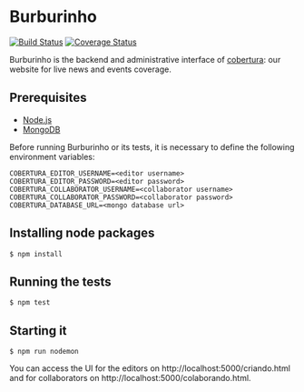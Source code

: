 Burburinho
==========

[![Build Status](https://snap-ci.com/brasil-de-fato/burburinho/branch/master/build_image)](https://snap-ci.com/brasil-de-fato/burburinho/branch/master)
[![Coverage Status](https://coveralls.io/repos/brasil-de-fato/burburinho/badge.svg?branch=master)](https://coveralls.io/r/brasil-de-fato/burburinho?branch=master)

Burburinho is the backend and administrative interface of [cobertura](https://github.com/brasil-de-fato/cobertura): our website for live news and events coverage.

## Prerequisites

* [Node.js](https://nodejs.org)
* [MongoDB](https://www.mongodb.com/)

Before running Burburinho or its tests, it is necessary to define the following environment variables: 

```
COBERTURA_EDITOR_USERNAME=<editor username>
COBERTURA_EDITOR_PASSWORD=<editor password>
COBERTURA_COLLABORATOR_USERNAME=<collaborator username>
COBERTURA_COLLABORATOR_PASSWORD=<collaborator password>
COBERTURA_DATABASE_URL=<mongo database url>
```

## Installing node packages


```
$ npm install
```

## Running the tests
```
$ npm test
```

## Starting it

```
$ npm run nodemon
```

You can access the UI for the editors on http://localhost:5000/criando.html and for collaborators on http://localhost:5000/colaborando.html.
